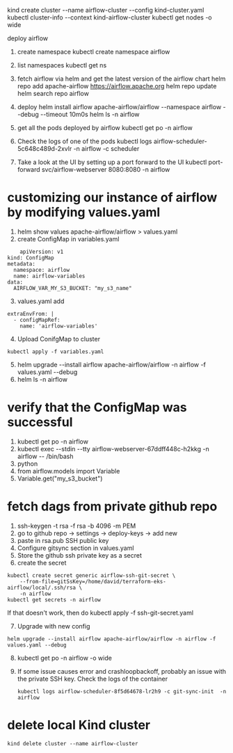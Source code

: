 kind create cluster --name airflow-cluster --config kind-cluster.yaml 
kubectl cluster-info --context kind-airflow-cluster
kubectl get nodes -o wide

deploy airflow

1. create namespace
    kubectl create namespace airflow
2. list namespaces
    kubectl get ns
3. fetch airflow via helm and get the latest version of the airflow chart
    helm repo add apache-airflow https://airflow.apache.org
    helm repo update
    helm search repo airflow

4. deploy
    helm install airflow apache-airflow/airflow --namespace airflow --debug --timeout 10m0s
    helm ls -n airflow
5. get all the pods deployed by airflow
     kubectl get po -n airflow

6. Check the logs of one of the pods
    kubectl logs airflow-scheduler-5c648c489d-2xvlr -n airflow -c scheduler

7. Take a look at the UI by setting up a port forward to the UI
    kubectl port-forward svc/airflow-webserver 8080:8080 -n airflow

# customizing our instance of airflow by modifying values.yaml
1. helm show values apache-airflow/airflow > values.yaml
2. create ConfigMap in variables.yaml
```
    apiVersion: v1
kind: ConfigMap
metadata:
  namespace: airflow
  name: airflow-variables
data:
  AIRFLOW_VAR_MY_S3_BUCKET: "my_s3_name"
  ```

3. values.yaml add 
```
extraEnvFrom: |
  - configMapRef:
    name: 'airflow-variables'
```

4. Upload ConifgMap to cluster
```
kubectl apply -f variables.yaml
```

5. helm upgrade --install airflow apache-airflow/airflow -n airflow -f values.yaml --debug
6. helm ls -n airflow

# verify that the ConfigMap was successful
1. kubectl get po -n airflow
2. kubectl exec --stdin --tty airflow-webserver-67ddff448c-h2kkg -n airflow -- /bin/bash
3. python
4. from airflow.models import Variable
5. Variable.get("my_s3_bucket")



# fetch dags from private github repo
1. ssh-keygen -t rsa -f rsa -b 4096 -m PEM
2. go to github repo -> settings -> deploy-keys -> add new 
3. paste in rsa.pub SSH public key
4. Configure gitsync section in values.yaml
5. Store the github ssh private key as a secret
6. create the secret
```
kubectl create secret generic airflow-ssh-git-secret \
    --from-file=gitSsKey=/home/david/terraform-eks-airflow/local/.ssh/rsa \
    -n airflow
kubectl get secrets -n airflow
```

If that doesn't work, then do kubectl apply -f ssh-git-secret.yaml

7. Upgrade with new config
```
helm upgrade --install airflow apache-airflow/airflow -n airflow -f values.yaml --debug
```

8.  kubectl get po -n airflow -o wide

9. If some issue causes error and crashloopbackoff, probably an issue with the private SSH key. Check
   the logs of the container 
   ```
   kubectl logs airflow-scheduler-8f5d64678-lr2h9 -c git-sync-init  -n airflow
   ```

# delete local Kind cluster
```
kind delete cluster --name airflow-cluster
```